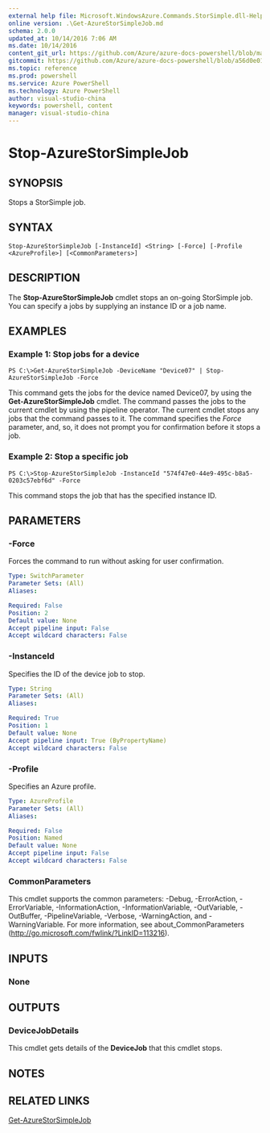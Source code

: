 ```yaml
---
external help file: Microsoft.WindowsAzure.Commands.StorSimple.dll-Help.xml
online version: .\Get-AzureStorSimpleJob.md
schema: 2.0.0
updated_at: 10/14/2016 7:06 AM
ms.date: 10/14/2016
content_git_url: https://github.com/Azure/azure-docs-powershell/blob/master/azureps-cmdlets-docs/ServiceManagement/Azure.StorSimple/v0.9.8/CmdletMDs/Stop-AzureStorSimpleJob.md
gitcommit: https://github.com/Azure/azure-docs-powershell/blob/a56d0e01e65c2c33aa2af13dd29addc94ead6e88/azureps-cmdlets-docs/ServiceManagement/Azure.StorSimple/v0.9.8/CmdletMDs/Stop-AzureStorSimpleJob.md
ms.topic: reference
ms.prod: powershell
ms.service: Azure PowerShell
ms.technology: Azure PowerShell
author: visual-studio-china
keywords: powershell, content
manager: visual-studio-china
---
```


# Stop-AzureStorSimpleJob

## SYNOPSIS
Stops a StorSimple job.

## SYNTAX

```
Stop-AzureStorSimpleJob [-InstanceId] <String> [-Force] [-Profile <AzureProfile>] [<CommonParameters>]
```

## DESCRIPTION
The **Stop-AzureStorSimpleJob** cmdlet stops an on-going StorSimple job.
You can specify a jobs by supplying an instance ID or a job name.

## EXAMPLES

### Example 1: Stop jobs for a device
```
PS C:\>Get-AzureStorSimpleJob -DeviceName "Device07" | Stop-AzureStorSimpleJob -Force
```

This command gets the jobs for the device named Device07, by using the **Get-AzureStorSimpleJob** cmdlet.
The command passes the jobs to the current cmdlet by using the pipeline operator.
The current cmdlet stops any jobs that the command passes to it.
The command specifies the *Force* parameter, and, so, it does not prompt you for confirmation before it stops a job.

### Example 2: Stop a specific job
```
PS C:\>Stop-AzureStorSimpleJob -InstanceId "574f47e0-44e9-495c-b8a5-0203c57ebf6d" -Force
```

This command stops the job that has the specified instance ID.

## PARAMETERS

### -Force
Forces the command to run without asking for user confirmation.

```yaml
Type: SwitchParameter
Parameter Sets: (All)
Aliases: 

Required: False
Position: 2
Default value: None
Accept pipeline input: False
Accept wildcard characters: False
```

### -InstanceId
Specifies the ID of the device job to stop.

```yaml
Type: String
Parameter Sets: (All)
Aliases: 

Required: True
Position: 1
Default value: None
Accept pipeline input: True (ByPropertyName)
Accept wildcard characters: False
```

### -Profile
Specifies an Azure profile.

```yaml
Type: AzureProfile
Parameter Sets: (All)
Aliases: 

Required: False
Position: Named
Default value: None
Accept pipeline input: False
Accept wildcard characters: False
```

### CommonParameters
This cmdlet supports the common parameters: -Debug, -ErrorAction, -ErrorVariable, -InformationAction, -InformationVariable, -OutVariable, -OutBuffer, -PipelineVariable, -Verbose, -WarningAction, and -WarningVariable. For more information, see about_CommonParameters (http://go.microsoft.com/fwlink/?LinkID=113216).

## INPUTS

### None

## OUTPUTS

### DeviceJobDetails
This cmdlet gets details of the **DeviceJob** that this cmdlet stops.

## NOTES

## RELATED LINKS

[Get-AzureStorSimpleJob](.\Get-AzureStorSimpleJob.md)


